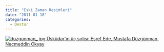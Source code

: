 ```yaml
---
title: "Eski Zaman Resimleri"
date: "2011-01-18"
categories: 
  - Destur
---
```


 [![duzgunman_.jpg](/uploads/2011/01/duzgunman_.jpg) Üsküdar'ın üç sırlısı: Eşref Ede, Mustafa Düzgünman, Necmeddin Okyay](/uploads/2011/01/duzgunman_.jpg "duzgunman_.jpg")
